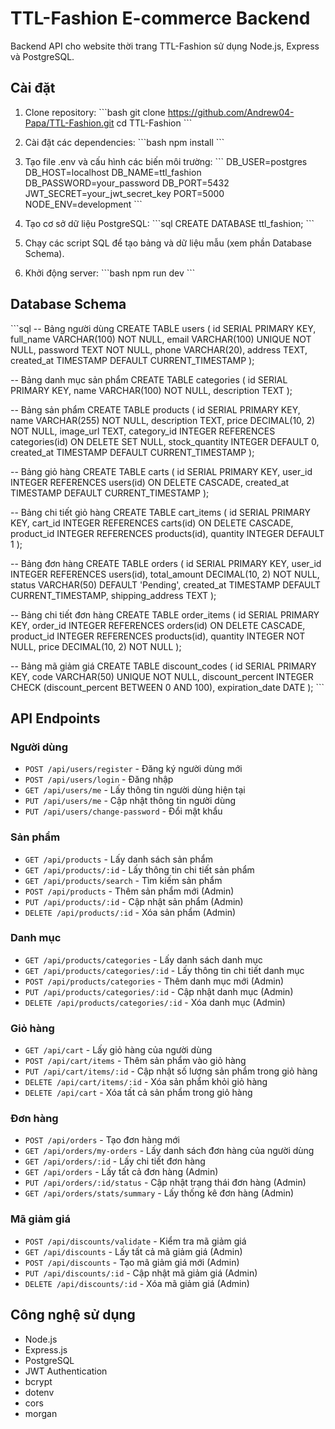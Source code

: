 # TTL-Fashion E-commerce Backend

Backend API cho website thời trang TTL-Fashion sử dụng Node.js, Express và PostgreSQL.

## Cài đặt

1. Clone repository:
\`\`\`bash
git clone https://github.com/Andrew04-Papa/TTL-Fashion.git
cd TTL-Fashion
\`\`\`

2. Cài đặt các dependencies:
\`\`\`bash
npm install
\`\`\`

3. Tạo file .env và cấu hình các biến môi trường:
\`\`\`
DB_USER=postgres
DB_HOST=localhost
DB_NAME=ttl_fashion
DB_PASSWORD=your_password
DB_PORT=5432
JWT_SECRET=your_jwt_secret_key
PORT=5000
NODE_ENV=development
\`\`\`

4. Tạo cơ sở dữ liệu PostgreSQL:
\`\`\`sql
CREATE DATABASE ttl_fashion;
\`\`\`

5. Chạy các script SQL để tạo bảng và dữ liệu mẫu (xem phần Database Schema).

6. Khởi động server:
\`\`\`bash
npm run dev
\`\`\`

## Database Schema

\`\`\`sql
-- Bảng người dùng
CREATE TABLE users (
    id SERIAL PRIMARY KEY,
    full_name VARCHAR(100) NOT NULL,
    email VARCHAR(100) UNIQUE NOT NULL,
    password TEXT NOT NULL,
    phone VARCHAR(20),
    address TEXT,
    created_at TIMESTAMP DEFAULT CURRENT_TIMESTAMP
);

-- Bảng danh mục sản phẩm
CREATE TABLE categories (
    id SERIAL PRIMARY KEY,
    name VARCHAR(100) NOT NULL,
    description TEXT
);

-- Bảng sản phẩm
CREATE TABLE products (
    id SERIAL PRIMARY KEY,
    name VARCHAR(255) NOT NULL,
    description TEXT,
    price DECIMAL(10, 2) NOT NULL,
    image_url TEXT,
    category_id INTEGER REFERENCES categories(id) ON DELETE SET NULL,
    stock_quantity INTEGER DEFAULT 0,
    created_at TIMESTAMP DEFAULT CURRENT_TIMESTAMP
);

-- Bảng giỏ hàng
CREATE TABLE carts (
    id SERIAL PRIMARY KEY,
    user_id INTEGER REFERENCES users(id) ON DELETE CASCADE,
    created_at TIMESTAMP DEFAULT CURRENT_TIMESTAMP
);

-- Bảng chi tiết giỏ hàng
CREATE TABLE cart_items (
    id SERIAL PRIMARY KEY,
    cart_id INTEGER REFERENCES carts(id) ON DELETE CASCADE,
    product_id INTEGER REFERENCES products(id),
    quantity INTEGER DEFAULT 1
);

-- Bảng đơn hàng
CREATE TABLE orders (
    id SERIAL PRIMARY KEY,
    user_id INTEGER REFERENCES users(id),
    total_amount DECIMAL(10, 2) NOT NULL,
    status VARCHAR(50) DEFAULT 'Pending',
    created_at TIMESTAMP DEFAULT CURRENT_TIMESTAMP,
    shipping_address TEXT
);

-- Bảng chi tiết đơn hàng
CREATE TABLE order_items (
    id SERIAL PRIMARY KEY,
    order_id INTEGER REFERENCES orders(id) ON DELETE CASCADE,
    product_id INTEGER REFERENCES products(id),
    quantity INTEGER NOT NULL,
    price DECIMAL(10, 2) NOT NULL
);

-- Bảng mã giảm giá
CREATE TABLE discount_codes (
    id SERIAL PRIMARY KEY,
    code VARCHAR(50) UNIQUE NOT NULL,
    discount_percent INTEGER CHECK (discount_percent BETWEEN 0 AND 100),
    expiration_date DATE
);
\`\`\`

## API Endpoints

### Người dùng
- `POST /api/users/register` - Đăng ký người dùng mới
- `POST /api/users/login` - Đăng nhập
- `GET /api/users/me` - Lấy thông tin người dùng hiện tại
- `PUT /api/users/me` - Cập nhật thông tin người dùng
- `PUT /api/users/change-password` - Đổi mật khẩu

### Sản phẩm
- `GET /api/products` - Lấy danh sách sản phẩm
- `GET /api/products/:id` - Lấy thông tin chi tiết sản phẩm
- `GET /api/products/search` - Tìm kiếm sản phẩm
- `POST /api/products` - Thêm sản phẩm mới (Admin)
- `PUT /api/products/:id` - Cập nhật sản phẩm (Admin)
- `DELETE /api/products/:id` - Xóa sản phẩm (Admin)

### Danh mục
- `GET /api/products/categories` - Lấy danh sách danh mục
- `GET /api/products/categories/:id` - Lấy thông tin chi tiết danh mục
- `POST /api/products/categories` - Thêm danh mục mới (Admin)
- `PUT /api/products/categories/:id` - Cập nhật danh mục (Admin)
- `DELETE /api/products/categories/:id` - Xóa danh mục (Admin)

### Giỏ hàng
- `GET /api/cart` - Lấy giỏ hàng của người dùng
- `POST /api/cart/items` - Thêm sản phẩm vào giỏ hàng
- `PUT /api/cart/items/:id` - Cập nhật số lượng sản phẩm trong giỏ hàng
- `DELETE /api/cart/items/:id` - Xóa sản phẩm khỏi giỏ hàng
- `DELETE /api/cart` - Xóa tất cả sản phẩm trong giỏ hàng

### Đơn hàng
- `POST /api/orders` - Tạo đơn hàng mới
- `GET /api/orders/my-orders` - Lấy danh sách đơn hàng của người dùng
- `GET /api/orders/:id` - Lấy chi tiết đơn hàng
- `GET /api/orders` - Lấy tất cả đơn hàng (Admin)
- `PUT /api/orders/:id/status` - Cập nhật trạng thái đơn hàng (Admin)
- `GET /api/orders/stats/summary` - Lấy thống kê đơn hàng (Admin)

### Mã giảm giá
- `POST /api/discounts/validate` - Kiểm tra mã giảm giá
- `GET /api/discounts` - Lấy tất cả mã giảm giá (Admin)
- `POST /api/discounts` - Tạo mã giảm giá mới (Admin)
- `PUT /api/discounts/:id` - Cập nhật mã giảm giá (Admin)
- `DELETE /api/discounts/:id` - Xóa mã giảm giá (Admin)

## Công nghệ sử dụng

- Node.js
- Express.js
- PostgreSQL
- JWT Authentication
- bcrypt
- dotenv
- cors
- morgan
